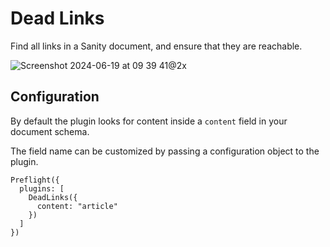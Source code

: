 # Dead Links

Find all links in a Sanity document, and ensure that they are reachable.

![Screenshot 2024-06-19 at 09 39 41@2x](https://github.com/planetary/sanity-plugin-link-check/assets/1646307/b8b2aa63-4ad6-480f-b24e-52ffb6ef57b1)

## Configuration

By default the plugin looks for content inside a `content` field in your
document schema.

The field name can be customized by passing a configuration object to the plugin.

```
Preflight({
  plugins: [
    DeadLinks({
      content: "article"
    })
  ]
})
```
